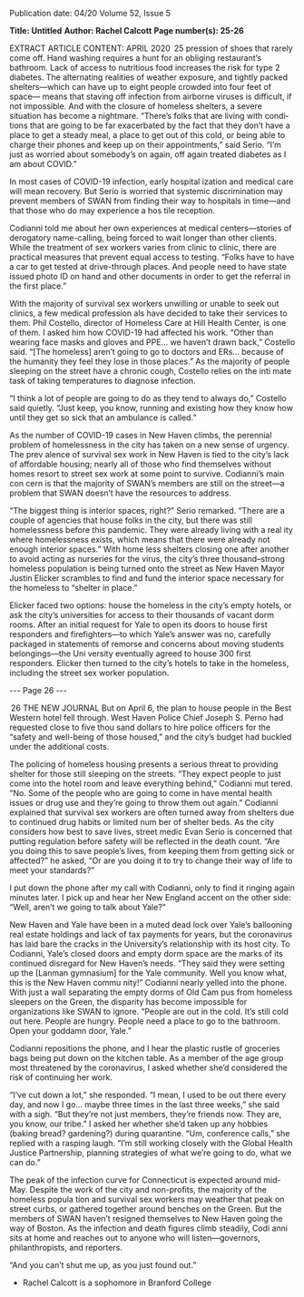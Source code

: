 Publication date: 04/20
Volume 52, Issue 5

**Title:  Untitled**
**Author: Rachel Calcott**
**Page number(s): 25-26**

EXTRACT ARTICLE CONTENT:
APRIL 2020
 25
pression of shoes that rarely come off. Hand washing 
requires a hunt for an obliging restaurant’s bathroom. 
Lack of access to nutritious food increases the risk for 
type 2 diabetes. The alternating realities of weather 
exposure, and tightly packed shelters—which can have 
up to eight people crowded into four feet of space—
means that staving off infection from airborne viruses 
is difficult, if not impossible. And with the closure of 
homeless shelters, a severe situation has become a 
nightmare. “There’s folks that are living with condi­
tions that are going to be far exacerbated by the fact 
that they don’t have a place to get a steady meal, a 
place to get out of this cold, or being able to charge 
their phones and keep up on their appointments,” said 
Serio. “I’m just as worried about somebody’s on again, 
off again treated diabetes as I am about COVID.”

In most cases of COVID-19 infection, early hospital­
ization and medical care will mean recovery. But Serio 
is worried that systemic discrimination may prevent 
members of SWAN from finding their way to hospitals 
in time—and that those who do may experience a hos­
tile reception. 

Codianni told me about her own experiences at 
medical centers—stories of derogatory name-calling, 
being forced to wait longer than other clients. While 
the treatment of sex workers varies from clinic to clinic, 
there are practical measures that prevent equal access 
to testing. “Folks have to have a car to get tested at 
drive-through places. And people need to have state 
issued photo ID on hand and other documents in order 
to get the referral in the first place.” 

With the majority of survival sex workers unwilling 
or unable to seek out clinics, a few medical profession­
als have decided to take their services to them. Phil 
Costello, director of Homeless Care at Hill Health 
Center, is one of them. I asked him how COVID-19 
had affected his work. “Other than wearing face masks 
and gloves and PPE… we haven’t drawn back,” Costello 
said. “[The homeless] aren’t going to go to doctors and 
ERs… because of the humanity they feel they lose in 
those places.” As the majority of people sleeping on the 
street have a chronic cough, Costello relies on the inti­
mate task of taking temperatures to diagnose infection.

“I think a lot of people are going to do as they tend to 
always do,” Costello said quietly. “Just keep, you know, 
running and existing how they know how until they get 
so sick that an ambulance is called.” 

As the number of COVID-19 cases in New Haven 
climbs, the perennial problem of homelessness in the 
city has taken on a new sense of urgency. The prev­
alence of survival sex work in New Haven is tied to 
the city’s lack of affordable housing; nearly all of those 
who find themselves without homes resort to street sex 
work at some point to survive. Codianni’s main con­
cern is that the majority of SWAN’s members are still 
on the street—a problem that SWAN doesn’t have the 
resources to address. 

“The biggest thing is interior spaces, right?” Serio 
remarked. “There are a couple of agencies that house 
folks in the city, but there was still homelessness before 
this pandemic. They were already living with a real­
ity where homelessness exists, which means that there 
were already not enough interior spaces.” With home­
less shelters closing one after another to avoid acting as 
nurseries for the virus, the city’s three thousand–strong 
homeless population is being turned onto the street as 
New Haven Mayor Justin Elicker scrambles to find and 
fund the interior space necessary for the homeless to 
“shelter in place.”

Elicker faced two options: house the homeless in 
the city’s empty hotels, or ask the city’s universities for 
access to their thousands of vacant dorm rooms. After 
an initial request for Yale to open its doors to house first 
responders and firefighters—to which Yale’s answer was 
no, carefully packaged in statements of remorse and 
concerns about moving students belongings—the Uni­
versity eventually agreed to house 300 first responders. 
Elicker then turned to the city’s hotels to take in the 
homeless, including the street sex worker population. 


--- Page 26 ---

 26
THE  NEW  JOURNAL
But on April 6, the plan to house people in the Best 
Western hotel fell through. West Haven Police Chief 
Joseph S. Perno had requested close to five thou­
sand dollars to hire police officers for the  “safety and 
well-being of those housed,” and the city’s budget had 
buckled under the additional costs.

The policing of homeless housing presents a serious 
threat to providing shelter for those still sleeping on the 
streets. “They expect people to just come into the hotel 
room and leave everything behind,” Codianni mut­
tered. “No. Some of the people who are going to come 
in have mental health issues or drug use and they’re 
going to throw them out again.” Codianni explained 
that survival sex workers are often turned away from 
shelters due to continued drug habits or limited num­
ber of shelter beds. As the city considers how best to 
save lives, street medic Evan Serio is concerned that 
putting regulation before safety will be reflected in the 
death count. “Are you doing this to save people’s lives, 
from keeping them from getting sick or affected?” he 
asked, “Or are you doing it to try to change their way of 
life to meet your standards?”

I put down the phone after my call with Codianni, 
only to find it ringing again minutes later. I pick up and 
hear her New England accent on the other side: “Well, 
aren’t we going to talk about Yale?” 

New Haven and Yale have been in a muted dead­
lock over Yale’s ballooning real estate holdings and lack 
of tax payments for years, but the coronavirus has laid 
bare the cracks in the University’s relationship with its 
host city. To Codianni, Yale’s closed doors and empty 
dorm space are the marks of its continued disregard 
for New Haven’s needs. “They said they were setting 
up the [Lanman gymnasium] for the Yale community. 
Well you know what, this is the New Haven commu­
nity!” Codianni nearly yelled into the phone. With 
just a wall separating the empty dorms of Old Cam­
pus from homeless sleepers on the Green, the disparity 
has become impossible for organizations like SWAN 
to ignore. “People are out in the cold. It’s still cold out 
here. People are hungry. People need a place to go to 
the bathroom. Open your goddamn door, Yale.”

Codianni repositions the phone, and I hear the 
plastic rustle of groceries bags being put down on the 
kitchen table. As a member of the age group most 
threatened by the coronavirus, I asked whether she’d 
considered the risk of continuing her work. 

“I’ve cut down a lot,” she responded. “I mean, I used 
to be out there every day, and now I go… maybe three 
times in the last three weeks,” she said with a sigh. 
“But they’re not just members, they’re friends now. 
They are, you know, our tribe.” I asked her whether 
she’d taken up any hobbies (baking bread? gardening?) 
during quarantine. “Um, conference calls,” she replied 
with a rasping laugh. “I’m still working closely with the 
Global Health Justice Partnership, planning strategies 
of what we’re going to do, what we can do.”

The peak of the infection curve for Connecticut is 
expected around mid-May. Despite the work of the city 
and non-profits, the majority of the homeless popula­
tion and survival sex workers may weather that peak on 
street curbs, or gathered together around benches on 
the Green. But the members of SWAN haven’t resigned 
themselves to New Haven going the way of Boston. As 
the infection and death figures climb steadily, Codi­
anni sits at home and reaches out to anyone who will 
listen—governors, philanthropists, and reporters.

“And you can’t shut me up, as you just found out.”
- Rachel Calcott is a sophomore in
Branford College